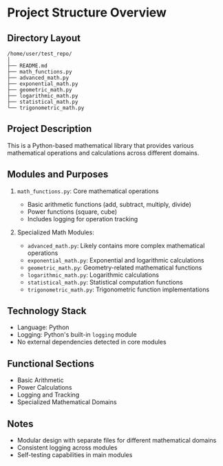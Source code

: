 # Project Structure Overview

## Directory Layout
```
/home/user/test_repo/
│
├── README.md
├── math_functions.py
├── advanced_math.py
├── exponential_math.py
├── geometric_math.py
├── logarithmic_math.py
├── statistical_math.py
└── trigonometric_math.py
```

## Project Description
This is a Python-based mathematical library that provides various mathematical operations and calculations across different domains.

## Modules and Purposes
1. `math_functions.py`: Core mathematical operations
   - Basic arithmetic functions (add, subtract, multiply, divide)
   - Power functions (square, cube)
   - Includes logging for operation tracking

2. Specialized Math Modules:
   - `advanced_math.py`: Likely contains more complex mathematical operations
   - `exponential_math.py`: Exponential and logarithmic calculations
   - `geometric_math.py`: Geometry-related mathematical functions
   - `logarithmic_math.py`: Logarithmic calculations
   - `statistical_math.py`: Statistical computation functions
   - `trigonometric_math.py`: Trigonometric function implementations

## Technology Stack
- Language: Python
- Logging: Python's built-in `logging` module
- No external dependencies detected in core modules

## Functional Sections
- Basic Arithmetic
- Power Calculations
- Logging and Tracking
- Specialized Mathematical Domains

## Notes
- Modular design with separate files for different mathematical domains
- Consistent logging across modules
- Self-testing capabilities in main modules